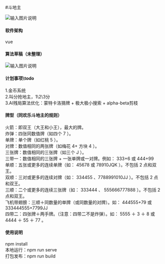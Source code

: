 #斗地主

![输入图片说明](https://images.gitee.com/uploads/images/2020/0926/180427_65599512_2665180.png "QQ图片20200926174210.png")

#### 软件架构  
vue  

#### 算法草稿（未整理）  
![输入图片说明](https://images.gitee.com/uploads/images/2020/1012/152839_3d13d25d_2665180.jpeg "ddz.jpg")  

#### 计划事项\todo  
1.金币系统  
2.叫分抢地主，1\2\3分  
3.AI残局算法优化：蒙特卡洛猜牌 + 极大极小搜索 + alpha-beta剪枝  

#### 牌型（同欢乐斗地主的规则）  
火箭：即双王（大王和小王），最大的牌。   
炸弹：四张同数值牌（如四个 7 ）。   
单牌：单个牌（如红桃 5 ）。   
对牌：数值相同的两张牌（如梅花 4+ 方块 4 ）。   
三张牌：数值相同的三张牌（如三个 J ）。   
三带一：数值相同的三张牌 + 一张单牌或一对牌。例如： 333+6 或 444+99   
单顺：五张或更多的连续单牌（如： 45678 或 78910JQK ）。不包括 2 点和双王。   
双顺：三对或更多的连续对牌（如： 334455 、7788991010JJ ）。不包括 2 点和双王。   
三顺：二个或更多的连续三张牌（如： 333444 、 555666777888 ）。不包括 2 点和双王。   
飞机带翅膀：三顺＋同数量的单牌（或同数量的对牌）。如： 444555+79 或 333444555+7799JJ   
四带二：四张牌＋两手牌。（注意：四带二不是炸弹）。如： 5555 ＋ 3 ＋ 8 或 4444 ＋ 55 ＋ 77 。  
  
#### 使用说明  
npm install  
本地运行：npm run serve  
打包发布：npm run build


